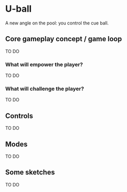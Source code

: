 # U-ball
A new angle on the pool: you control the cue ball.

## Core gameplay concept / game loop
TO DO

### What will empower the player?
TO DO

### What will challenge the player?
TO DO

## Controls
TO DO

## Modes
TO DO

## Some sketches
TO DO